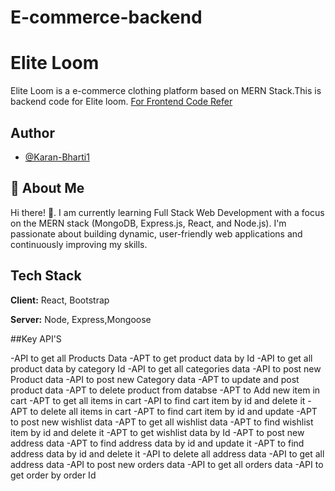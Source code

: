 # E-commerce-backend
# Elite Loom 


Elite Loom is a e-commerce clothing platform based on MERN Stack.This is backend code for Elite loom.
[For Frontend Code Refer](https://github.com/Karan-Bharti1/Elite-loom-Frontend?tab=readme-ov-file)

## Author

- [@Karan-Bharti1](https://github.com/Karan-Bharti1)



## 🚀 About Me
Hi there! 👋.
I am currently learning Full Stack Web Development with a focus on the MERN stack (MongoDB, Express.js, React, and Node.js). I'm passionate about building dynamic, user-friendly web applications and continuously improving my skills.



## Tech Stack

**Client:** React, Bootstrap

**Server:** Node, Express,Mongoose 

##Key API'S


-API to get all Products Data 
-APT to get product data by Id
-API to get all product data by category Id
-API to get all categories data
-API to post new Product data
-API to post new Category data
-APT to update and post product data
-APT to delete product from databse
-APT to Add new item in cart
-APT to get all items in cart
-API to find cart item by id and delete it
-APT to delete all items in cart
-APT to find cart item by id and update
-APT to post new wishlist data
-APT to get all wishlist data
-APT to find wishlist item by id and delete it
-APT to get wishlist data by Id
-APT to post new address data
-APT to find address data by id and update it
-APT to find address data by id and delete it
-API to delete all address data
-API to get all address data
-API to post new orders data
-API to get all orders data
-API to get order by order Id
